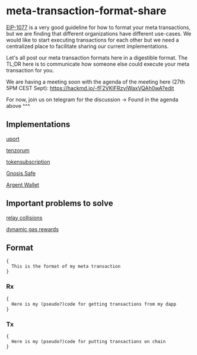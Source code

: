 # meta-transaction-format-share

[EIP-1077](https://github.com/ethereum/EIPs/blob/master/EIPS/eip-1077.md) is a very good guideline for how to format your meta transactions, but we are finding that different organizations have different use-cases. We would like to start executing transactions for each other but we need a centralized place to facilitate sharing our current implementations.

Let's all post our meta transaction formats here in a digestible format. The TL;DR here is to communicate how someone else could execute your meta transaction for you.

We are having a meeting soon with the agenda of the meeting here (27th 5PM CEST Sept): https://hackmd.io/-fF2VKIFRzyiWaxVQAh0wA?edit

For now, join us on telegram for the discussion -> Found in the agenda above ^^^


## Implementations

[uport](https://github.com/austintgriffith/meta-transaction-format-share/blob/master/uport.org.md)

[tenzorum](https://github.com/austintgriffith/meta-transaction-format-share/blob/master/tenzorum.org.md)

[tokensubscription](https://github.com/austintgriffith/meta-transaction-format-share/blob/master/tokensubscription.com.md) 

[Gnosis Safe](safe.gnosis.io.md) 

[Argent Wallet](https://github.com/Meta-tx/Harbour-MVP/blob/master/DEMOS/argent.im.md)

## Important problems to solve

[relay collisions](https://github.com/austintgriffith/meta-transaction-format-share/issues/3)

[dynamic gas rewards](https://github.com/austintgriffith/meta-transaction-format-share/issues/4)


## Format 
```
{
  This is the format of my meta transaction 
}
```

### Rx 
```
{
  Here is my (pseudo?)code for getting transactions from my dapp
}
```

### Tx
```
{
  Here is my (pseudo?)code for putting transactions on chain
}
```


